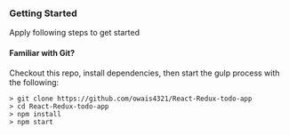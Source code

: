 ### Getting Started

Apply following steps to get started
#### Familiar with Git?
Checkout this repo, install dependencies, then start the gulp process with the following:

```
> git clone https://github.com/owais4321/React-Redux-todo-app
> cd React-Redux-todo-app
> npm install
> npm start
```
